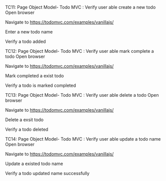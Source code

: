 TC11: Page Object Model- Todo MVC : Verify user able create a new todo
Open browser

Navigate to https://todomvc.com/examples/vanillajs/

Enter a new todo name

Verify a todo added

TC12: Page Object Model- Todo MVC : Verify user able mark complete a  todo
Open browser

Navigate to https://todomvc.com/examples/vanillajs/

Mark completed a exist todo

Verify a todo is marked completed

TC13: Page Object Model- Todo MVC : Verify user able delete a todo
Open browser

Navigate to https://todomvc.com/examples/vanillajs/

Delete a exsit todo

Verify a todo deleted

TC14: Page Object Model- Todo MVC : Verify user able update a todo name
Open browser

Navigate to https://todomvc.com/examples/vanillajs/

Update a existed todo name

Verify a todo updated name successfully